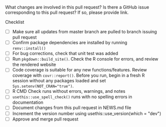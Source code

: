 What changes are involved in this pull request? Is there a GitHub issue corresponding to this pull request? If so, please provide link.

Checklist
- [ ] Make sure all updates from master branch are pulled to branch issuing pull request
- [ ] Confirm package dependencies are installed by running `renv::install()`
- [ ] For bug corrections, check that unit test was added
- [ ] Run `pkgdown::build_site()`. Check the R console for errors, and review the rendered website
- [ ] Code coverage is suitable for any new functions/features. Review coverage with `covr::report()`. Before you run, begin in a fresh R session without any packages loaded and set `Sys.setenv(NOT_CRAN="true")`.
- [ ] R CMD Check runs without errors, warnings, and notes
- [ ] `usethis::use_spell_check()` runs with no spelling errors in documentation
- [ ] Document changes from this pull request in NEWS.md file
- [ ] Increment the version number using usethis::use_version(which = "dev")
- [ ] Approve and merge pull request
